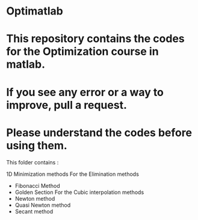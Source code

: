 # Optimatlab

# This repository contains the codes for the Optimization course in matlab.
#  If you see any error or a way to improve, pull a request.
#  Please understand the codes before using them.


This folder contains : 

1D Minimization methods
For the Elimination methods
-	Fibonacci Method
-	Golden Section
For the Cubic interpolation methods
-	Newton method
-	Quasi Newton method
-	Secant method
